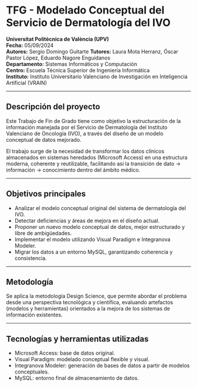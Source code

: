 # TFG - Modelado Conceptual del Servicio de Dermatología del IVO
**Universitat Politècnica de València (UPV)**  
**Fecha:** 05/09/2024  
**Autores:** Sergio Domingo Guitarte
**Tutores:** Laura Mota Herranz, Óscar Pastor López, Eduardo Nagore Enguidanos  
**Departamento:** Sistemas Informáticos y Computación  
**Centro:** Escuela Técnica Superior de Ingeniería Informática  
**Instituto:** Instituto Universitario Valenciano de Investigación en Inteligencia Artificial (VRAIN)

---

## Descripción del proyecto
Este Trabajo de Fin de Grado tiene como objetivo la estructuración de la información manejada por el Servicio de Dermatología del Instituto Valenciano de Oncología (IVO), a través del diseño de un modelo conceptual de datos mejorado.

El trabajo surge de la necesidad de transformar los datos clínicos almacenados en sistemas heredados (Microsoft Access) en una estructura moderna, coherente y reutilizable, facilitando así la transición de dato → información → conocimiento dentro del ámbito médico.

---

## Objetivos principales
- Analizar el modelo conceptual original del sistema de dermatología del IVO.  
- Detectar deficiencias y áreas de mejora en el diseño actual.  
- Proponer un nuevo modelo conceptual de datos, mejor estructurado y libre de ambigüedades.  
- Implementar el modelo utilizando Visual Paradigm e Integranova Modeler.  
- Migrar los datos a un entorno MySQL, garantizando coherencia y consistencia.  

---

## Metodología
Se aplica la metodología Design Science, que permite abordar el problema desde una perspectiva tecnológica y científica, evaluando artefactos (modelos y herramientas) orientados a la mejora de los sistemas de información existentes.

---

## Tecnologías y herramientas utilizadas
- Microsoft Access: base de datos original.  
- Visual Paradigm: modelado conceptual flexible y visual.  
- Integranova Modeler: generación de bases de datos a partir de modelos conceptuales.  
- MySQL: entorno final de almacenamiento de datos.  

